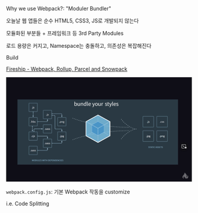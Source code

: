 Why we use Webpack?: "Moduler Bundler"

오늘날 웹 앱들은 순수 HTML5, CSS3, JS로 개발되지 않는다

모듈화된 부분들 + 프레임워크 등 3rd Party Modules

로드 용량은 커지고, Namespace는 충돌하고, 의존성은 복잡해진다

Build

[Fireship - Webpack, Rollup, Parcel and Snowpack](https://youtu.be/5IG4UmULyoA)



![image-20220412131534938](webpack.assets/image-20220412131534938.png)



`webpack.config.js`: 기본 Webpack 작동을 customize

i.e. Code Splitting



